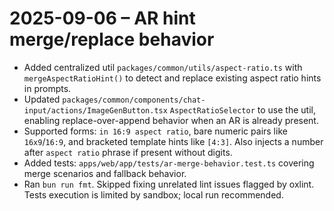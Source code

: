 # 2025-09-06 – AR hint merge/replace behavior

- Added centralized util `packages/common/utils/aspect-ratio.ts` with `mergeAspectRatioHint()` to detect and replace existing aspect ratio hints in prompts.
- Updated `packages/common/components/chat-input/actions/ImageGenButton.tsx` `AspectRatioSelector` to use the util, enabling replace-over-append behavior when an AR is already present.
- Supported forms: `in 16:9 aspect ratio`, bare numeric pairs like `16x9`/`16:9`, and bracketed template hints like `[4:3]`. Also injects a number after `aspect ratio` phrase if present without digits.
- Added tests: `apps/web/app/tests/ar-merge-behavior.test.ts` covering merge scenarios and fallback behavior.
- Ran `bun run fmt`. Skipped fixing unrelated lint issues flagged by oxlint. Tests execution is limited by sandbox; local run recommended.

